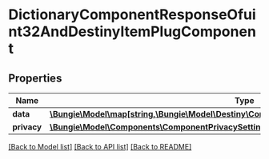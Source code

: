 # DictionaryComponentResponseOfuint32AndDestinyItemPlugComponent

## Properties
Name | Type | Description | Notes
------------ | ------------- | ------------- | -------------
**data** | [**\Bungie\Model\map[string,\Bungie\Model\Destiny\Components\Items\DestinyItemPlugComponent]**](DestinyItemPlugComponent.md) |  | [optional] 
**privacy** | [**\Bungie\Model\Components\ComponentPrivacySetting**](ComponentPrivacySetting.md) |  | [optional] 

[[Back to Model list]](../README.md#documentation-for-models) [[Back to API list]](../README.md#documentation-for-api-endpoints) [[Back to README]](../README.md)


